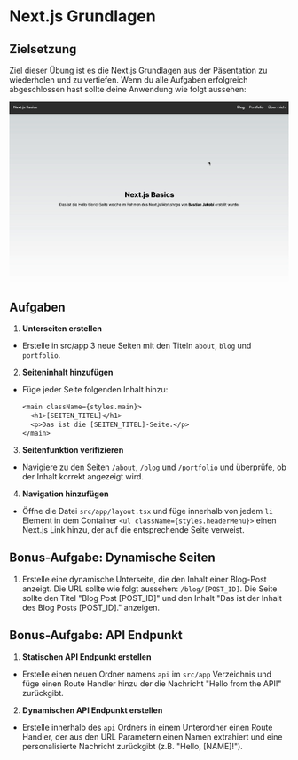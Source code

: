 # Next.js Grundlagen

## Zielsetzung

Ziel dieser Übung ist es die Next.js Grundlagen aus der Päsentation zu wiederholen und zu vertiefen. Wenn du alle Aufgaben erfolgreich abgeschlossen hast sollte deine Anwendung wie folgt aussehen:

![App](./md_images/nextjs.gif)

## Aufgaben

1. **Unterseiten erstellen**

- Erstelle in src/app 3 neue Seiten mit den Titeln `about`, `blog` und `portfolio`.

2. **Seiteninhalt hinzufügen**

- Füge jeder Seite folgenden Inhalt hinzu:

  ```tsx
  <main className={styles.main}>
    <h1>[SEITEN_TITEL]</h1>
    <p>Das ist die [SEITEN_TITEL]-Seite.</p>
  </main>
  ```

3. **Seitenfunktion verifizieren**

- Navigiere zu den Seiten `/about`, `/blog` und `/portfolio` und überprüfe, ob der Inhalt korrekt angezeigt wird.

4. **Navigation hinzufügen**

- Öffne die Datei `src/app/layout.tsx` und füge innerhalb von jedem `li` Element in dem Container `<ul className={styles.headerMenu}>` einen Next.js Link hinzu, der auf die entsprechende Seite verweist.

## Bonus-Aufgabe: Dynamische Seiten

1. Erstelle eine dynamische Unterseite, die den Inhalt einer Blog-Post anzeigt. Die URL sollte wie folgt aussehen: `/blog/[POST_ID]`. Die Seite sollte den Titel "Blog Post [POST_ID]" und den Inhalt "Das ist der Inhalt des Blog Posts [POST_ID]." anzeigen.

## Bonus-Aufgabe: API Endpunkt

1. **Statischen API Endpunkt erstellen**

- Erstelle einen neuen Ordner namens `api` im `src/app` Verzeichnis und füge einen Route Handler hinzu der die Nachricht "Hello from the API!" zurückgibt.

2. **Dynamischen API Endpunkt erstellen**

- Erstelle innerhalb des `api` Ordners in einem Unterordner einen Route Handler, der aus den URL Parametern einen Namen extrahiert und eine personalisierte Nachricht zurückgibt (z.B. "Hello, [NAME]!").
